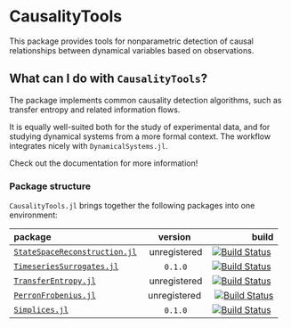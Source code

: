# CausalityTools

This package provides tools for nonparametric detection of causal relationships between dynamical variables based on observations.

## What can I do with `CausalityTools`?
The package implements common causality detection algorithms, such as transfer entropy and related information flows.

It is equally well-suited both for the study of experimental data, and for studying dynamical systems from a more formal context. The workflow integrates nicely with `DynamicalSystems.jl`.

Check out the documentation for more information!


### Package structure
`CausalityTools.jl` brings together the following packages into one environment:


| package | version |  build |  
| :---   |    :---:    |   ---: |  
| [`StateSpaceReconstruction.jl`](https://github.com/kahaaga/StateSpaceReconstruction.jl/) | unregistered | [![Build Status](https://travis-ci.org/kahaaga/StateSpaceReconstruction.jl.svg?branch=master)](https://travis-ci.org/kahaaga/StateSpaceReconstruction.jl) |
| [`TimeseriesSurrogates.jl`](https://github.com/kahaaga/TimeseriesSurrogates.jl/) | `0.1.0` | [![Build Status](https://travis-ci.org/kahaaga/TimeseriesSurrogates.jl.svg?branch=master)](https://travis-ci.org/kahaaga/TimeseriesSurrogates.jl) |
| [`TransferEntropy.jl`](https://github.com/kahaaga/TransferEntropy.jl/) | unregistered | [![Build Status](https://travis-ci.org/kahaaga/TransferEntropy.jl.svg?branch=master)](https://travis-ci.org/kahaaga/TransferEntropy.jl) |
| [`PerronFrobenius.jl`](https://github.com/kahaaga/PerronFrobenius.jl/) | unregistered  | [![Build Status](https://travis-ci.org/kahaaga/PerronFrobenius.jl.svg?branch=master)](https://travis-ci.org/kahaaga/PerronFrobenius.jl) |
| [`Simplices.jl`](https://github.com/kahaaga/Simplices.jl/) | `0.1.0` | [![Build Status](https://travis-ci.org/kahaaga/Simplices.jl.svg?branch=master)](https://travis-ci.org/kahaaga/Simplices.jl) |
